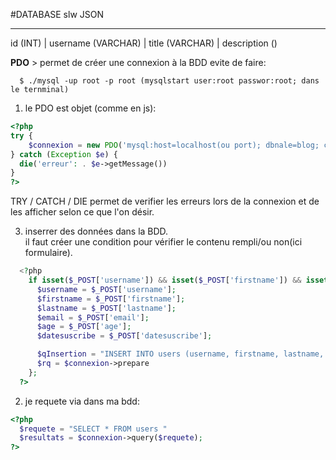   #DATABASE slw JSON

---

id (INT)  | username (VARCHAR) | title (VARCHAR) | description ()


**PDO** > permet de créer une connexion à la BDD evite de faire:
~~~shell
  $ ./mysql -up root -p root (mysqlstart user:root passwor:root; dans le ternminal)
~~~

1. le PDO est objet (comme en js):
~~~php
<?php
try {
    $connexion = new PDO('mysql:host=localhost(ou port); dbnale=blog; charset=utf-8', 'root', 'root');
} catch (Exception $e) {
  die('erreur': . $e->getMessage())
}
?>
~~~
TRY / CATCH / DIE permet de verifier les erreurs lors de la connexion et de les afficher selon ce que l'on désir.

3. inserrer des données dans la BDD.<BR />
il faut créer une condition pour vérifier le contenu rempli/ou non(ici formulaire).
~~~php
  <?php
    if isset($_POST['username']) && isset($_POST['firstname']) && isset($_POST['lastname']) && isset($_POST['email'] && isset($_POST['email'] && isset($_POST['age'] && isset($_POST['datesuscribe']){
      $username = $_POST['username'];
      $firstname = $_POST['firstname'];
      $lastname = $_POST['lastname'];
      $email = $_POST['email'];
      $age = $_POST['age'];
      $datesuscribe = $_POST['datesuscribe'];

      $qInsertion = "INSERT INTO users (username, firstname, lastname, email, age, datesuscribe)";
      $rq = $connexion->prepare
    };
  ?>
~~~

2. je requete via dans ma bdd:
~~~php
<?php
  $requete = "SELECT * FROM users "
  $resultats = $connexion->query($requete);
?>
~~~
